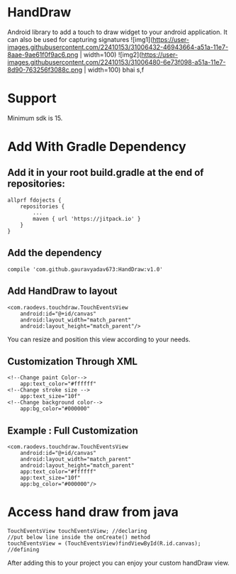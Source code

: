 # HandDraw
Android library to add a touch to draw widget to your android application.
It can also be used for capturing signatures
![img1](https://user-images.githubusercontent.com/22410153/31006432-46943664-a51a-11e7-8aae-9ae61f0f9ac6.png | width=100) 
![img2](https://user-images.githubusercontent.com/22410153/31006480-6e73f098-a51a-11e7-8d90-763256f3088c.png | width=100)
bhai s,f 

# Support
Minimum sdk is 15.
# Add With Gradle Dependency
## Add it in your root build.gradle at the end of repositories:
	allprf fdojects {
		repositories {
			...
			maven { url 'https://jitpack.io' }
		}
	}
## Add the dependency
    compile 'com.github.gauravyadav673:HandDraw:v1.0'
    
## Add HandDraw to layout
    <com.raodevs.touchdraw.TouchEventsView
        android:id="@+id/canvas"
        android:layout_width="match_parent"
        android:layout_height="match_parent"/>
You can resize and position this view according to your needs.
## Customization Through XML
    <!--Change paint Color-->
        app:text_color="#ffffff"
    <!--Change stroke size -->
        app:text_size="10f"
    <!--Change background color-->
        app:bg_color="#000000"
## Example : Full Customization
    <com.raodevs.touchdraw.TouchEventsView
        android:id="@+id/canvas"
        android:layout_width="match_parent"
        android:layout_height="match_parent"
        app:text_color="#ffffff"
        app:text_size="10f"
        app:bg_color="#000000"/>
        
# Access hand draw from java
    TouchEventsView touchEventsView; //declaring
    //put below line inside the onCreate() method
    touchEventsView = (TouchEventsView)findViewById(R.id.canvas); //defining
    
After adding this to your project you can enjoy your custom handDraw view.
